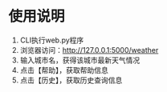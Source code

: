 # 使用说明

1. CLI执行web.py程序
2. 浏览器访问：http://127.0.0.1:5000/weather
3. 输入城市名，获得该城市最新天气情况
4. 点击【帮助】，获取帮助信息
5. 点击【历史】，获取历史查询信息
